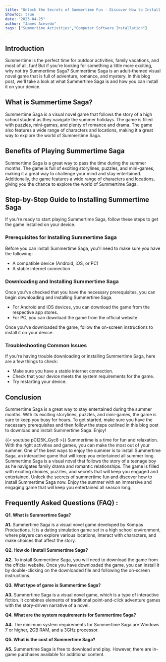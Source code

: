 ```yaml
---
title: "Unlock the Secrets of Summertime Fun - Discover How to Install Summertime Saga Now!"
ShowToc: true 
date: "2023-04-25"
author: "James Acevedo" 
tags: ["Summertime Activities","Computer Software Installation"]
---
```

## Introduction
Summertime is the perfect time for outdoor activities, family vacations, and most of all, fun! But if you're looking for something a little more exciting, why not try Summertime Saga? Summertime Saga is an adult-themed visual novel game that is full of adventure, romance, and mystery. In this blog post, we'll take a look at what Summertime Saga is and how you can install it on your device.

## What is Summertime Saga?
Summertime Saga is a visual novel game that follows the story of a high school student as they navigate the summer holidays. The game is filled with puzzles, mini-games, and plenty of romance and drama. The game also features a wide range of characters and locations, making it a great way to explore the world of Summertime Saga.

## Benefits of Playing Summertime Saga
Summertime Saga is a great way to pass the time during the summer months. The game is full of exciting storylines, puzzles, and mini-games, making it a great way to challenge your mind and stay entertained. Additionally, the game features a wide range of characters and locations, giving you the chance to explore the world of Summertime Saga.

## Step-by-Step Guide to Installing Summertime Saga
If you're ready to start playing Summertime Saga, follow these steps to get the game installed on your device.

### Prerequisites for Installing Summertime Saga
Before you can install Summertime Saga, you'll need to make sure you have the following:

- A compatible device (Android, iOS, or PC)
- A stable internet connection

### Downloading and Installing Summertime Saga
Once you've checked that you have the necessary prerequisites, you can begin downloading and installing Summertime Saga.

- For Android and iOS devices, you can download the game from the respective app stores.
- For PC, you can download the game from the official website.

Once you've downloaded the game, follow the on-screen instructions to install it on your device.

### Troubleshooting Common Issues
If you're having trouble downloading or installing Summertime Saga, here are a few things to check:

- Make sure you have a stable internet connection.
- Check that your device meets the system requirements for the game.
- Try restarting your device.

## Conclusion
Summertime Saga is a great way to stay entertained during the summer months. With its exciting storylines, puzzles, and mini-games, the game is sure to keep you busy for hours. To get started, make sure you have the necessary prerequisites and then follow the steps outlined in this blog post to download and install Summertime Saga. Enjoy!

{{< youtube pCI25K_Gyc8 >}} 
Summertime is a time for fun and relaxation. With the right activities and games, you can make the most out of your summer. One of the best ways to enjoy the summer is to install Summertime Saga, an interactive game that will keep you entertained all summer long. Summertime Saga is a visual novel that follows the story of a teenage boy as he navigates family drama and romantic relationships. The game is filled with exciting choices, puzzles, and secrets that will keep you engaged and entertained. Unlock the secrets of summertime fun and discover how to install Summertime Saga now. Enjoy the summer with an immersive and engaging game that will keep you entertained all season long.

## Frequently Asked Questions (FAQ) :
**Q1. What is Summertime Saga?**

**A1.** Summertime Saga is a visual novel game developed by Kompas Productions. It is a dating simulation game set in a high school environment, where players can explore various locations, interact with characters, and make choices that affect the story.

**Q2. How do I install Summertime Saga?**

**A2.** To install Summertime Saga, you will need to download the game from the official website. Once you have downloaded the game, you can install it by double-clicking on the downloaded file and following the on-screen instructions.

**Q3. What type of game is Summertime Saga?**

**A3.** Summertime Saga is a visual novel game, which is a type of interactive fiction. It combines elements of traditional point-and-click adventure games with the story-driven narrative of a novel.

**Q4. What are the system requirements for Summertime Saga?**

**A4.** The minimum system requirements for Summertime Saga are Windows 7 or higher, 2GB RAM, and a 3GHz processor.

**Q5. What is the cost of Summertime Saga?**

**A5.** Summertime Saga is free to download and play. However, there are in-game purchases available for additional content.





